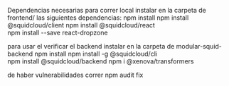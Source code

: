Dependencias necesarias
para correr local instalar en la carpeta de frontend/ las siguientes dependencias:
npm install
npm install @squidcloud/client
npm install @squidcloud/react  
npm install --save react-dropzone

para usar el verificar el backend instalar en la carpeta de modular-squid-backend
npm install
npm install -g @squidcloud/cli  
npm install @squidcloud/backend 
npm i @xenova/transformers

de haber vulnerabilidades correr npm audit fix